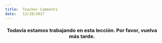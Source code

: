 ```yaml
---
title:  Teacher Comments
date:   13/10/2017
---
```


### <center>Todavía estamos trabajando en esta lección. Por favor, vuelva más tarde.</center>